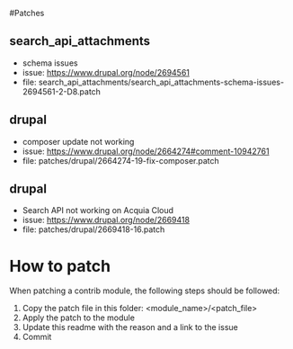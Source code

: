 #Patches

## search_api_attachments
 - schema issues
 - issue: https://www.drupal.org/node/2694561
 - file: search_api_attachments/search_api_attachments-schema-issues-2694561-2-D8.patch

## drupal
 - composer update not working
 - issue: https://www.drupal.org/node/2664274#comment-10942761
 - file: patches/drupal/2664274-19-fix-composer.patch

## drupal
 - Search API not working on Acquia Cloud
 - issue: https://www.drupal.org/node/2669418
 - file: patches/drupal/2669418-16.patch
   
# How to patch

When patching a contrib module, the following steps should be followed:
1. Copy the patch file in this folder: <module_name>/<patch_file>
2. Apply the patch to the module
3. Update this readme with the reason and a link to the issue
4. Commit
